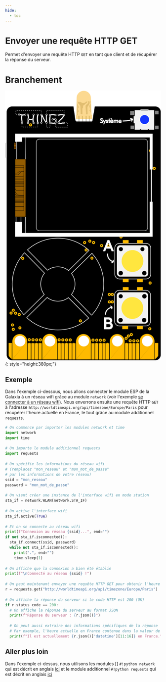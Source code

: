 ```yaml
---
hide:
  - toc
---
```


# Envoyer une requête HTTP GET
Permet d'envoyer une requête HTTP `GET` en tant que client et de récupérer la réponse du serveur.

# Branchement
![Carte Galaxia](../img/galaxia_board.svg){: style="height:380px;"}

## Exemple
Dans l'exemple ci-dessous, nous allons connecter le module ESP de la Galaxia à un réseau wifi grâce au module `network` (voir l'exemple [se connecter à un réseau wifi](./connecter_wifi_station.md)). Nous enverrons ensuite une requête HTTP `GET` à l'adresse `http://worldtimeapi.org/api/timezone/Europe/Paris` pour récupérer l'heure actuelle en France, le tout grâce au module additionnel `requests`.

```py
# On commence par importer les modules network et time
import network
import time

# On importe le module additionnel requests
import requests

# On spécifie les informations du réseau wifi
# (remplacez "mon_reseau" et "mon_mot_de_passe" 
# par les informations de votre réseau)
ssid = "mon_reseau"
password = "mon_mot_de_passe"

# On vient créer une instance de l'interface wifi en mode station
sta_if = network.WLAN(network.STA_IF)

# On active l'interface wifi
sta_if.active(True)

# Et on se connecte au réseau wifi
print(f"Connexion au réseau {ssid}...", end="")
if not sta_if.isconnected():
  sta_if.connect(ssid, password)
  while not sta_if.isconnected():
    print(".", end="")
    time.sleep(1)

# On affiche que la connexion a bien été établie
print(f"\nConnecté au réseau {ssid} !")

# On peut maintenant envoyer une requête HTTP GET pour obtenir l'heure actuelle en France
r = requests.get("http://worldtimeapi.org/api/timezone/Europe/Paris")

# On affiche la réponse du serveur si le code HTTP est 200 (OK)
if r.status_code == 200:
  # On affiche la réponse du serveur au format JSON
  print(f"Réponse du serveur : {r.json()}")

  # On peut aussi extraire des informations spécifiques de la réponse
  # Par exemple, l'heure actuelle en France contenue dans la valeur de l'élément 'datetime'
  print(f"Il est actuellement {r.json()['datetime'][11:16]} en France.")
```

## Aller plus loin
Dans l'exemple ci-dessus, nous utilisons les modules [] `#!python network` qui est décrit en anglais [ici](https://docs.micropython.org/en/v1.12/library/network.html#module-network) et le module additionnel `#!python requests` qui est décrit en anglais [ici](https://docs.micropython.org/en/latest/esp8266/tutorial/requests.html)